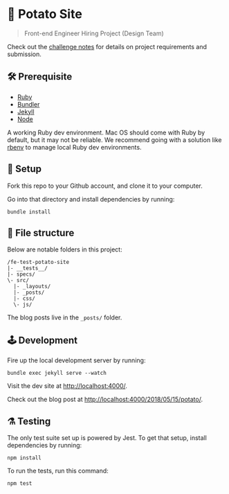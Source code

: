 # 🥔 Potato Site

> Front-end Engineer Hiring Project (Design Team)

Check out the [challenge notes](./challenge.md) for details on project requirements and submission.

## 🛠 Prerequisite

* [Ruby](https://github.com/rbenv/rbenv)
* [Bundler](https://bundler.io/)
* [Jekyll](https://jekyllrb.com/)
* [Node](https://nodejs.org/en/)

A working Ruby dev environment. Mac OS should come with Ruby by default, but it may not be reliable. We recommend going with a solution like [rbenv](https://github.com/rbenv/rbenv) to manage local Ruby dev environments.


## 🔧 Setup

Fork this repo to your Github account, and clone it to your computer.

Go into that directory and install dependencies by running:

```
bundle install
```


## 📂 File structure

Below are notable folders in this project:

```
/fe-test-potato-site
|- __tests__/
|- specs/
\- src/
  |- _layouts/
  |- _posts/
  |- css/
  \- js/
```

The blog posts live in the `_posts/` folder.


## 🕹 Development

Fire up the local development server by running:

```
bundle exec jekyll serve --watch
```

Visit the dev site at [http://localhost:4000/](http://localhost:4000/).

Check out the blog post at [http://localhost:4000/2018/05/15/potato/](http://localhost:4000/2018/05/15/potato/).


## ⚗️ Testing

The only test suite set up is powered by Jest. To get that setup, install dependencies by running:

```
npm install
```

To run the tests, run this command:

```
npm test
```
